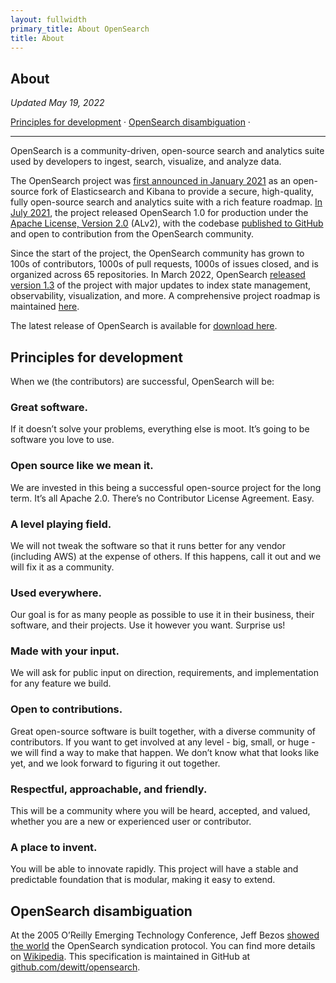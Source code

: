 ```yaml
---
layout: fullwidth
primary_title: About OpenSearch
title: About
---
```


## About
_Updated May 19, 2022_

[Principles for development](#principles-for-development) &middot; [OpenSearch disambiguation](#opensearch-disambiguation) &middot;

---

OpenSearch is a community-driven, open-source search and analytics suite used by developers to ingest, search, visualize, and analyze data.
 
The OpenSearch project was [first announced in January 2021](https://aws.amazon.com/blogs/opensource/stepping-up-for-a-truly-open-source-elasticsearch/) as an open-source fork of Elasticsearch and Kibana to provide a secure, high-quality, fully open-source search and analytics suite with a rich feature roadmap. [In July 2021](https://opensearch.org/blog/updates/2021/07/opensearch-general-availability-announcement/), the project released OpenSearch 1.0 for production under the [Apache License, Version 2.0](https://www.apache.org/licenses/LICENSE-2.0) (ALv2), with the codebase [published to GitHub](https://github.com/opensearch-project) and open to contribution from the OpenSearch community.
 
Since the start of the project, the OpenSearch community has grown to 100s of contributors, 1000s of pull requests, 1000s of issues closed, and is organized across 65 repositories. In March 2022, OpenSearch [released version 1.3](https://opensearch.org/blog/releases/2022/03/launch-announcement-1-3-0/) of the project with major updates to index state management, observability, visualization, and more. A comprehensive project roadmap is maintained [here](https://github.com/orgs/opensearch-project/projects/1).
 
The latest release of OpenSearch is available for [download here](https://opensearch.org/downloads.html).
 
## Principles for development ##

When we (the contributors) are successful, OpenSearch will be:
 
### Great software. ###
If it doesn’t solve your problems, everything else is moot. It’s going to be software you love to use.
 
### Open source like we mean it. ###
We are invested in this being a successful open-source project for the long term. It’s all Apache 2.0. There’s no Contributor License Agreement. Easy.
 
### A level playing field. ###
We will not tweak the software so that it runs better for any vendor (including AWS) at the expense of others. If this happens, call it out and we will fix it as a community.
 
### Used everywhere. ###
Our goal is for as many people as possible to use it in their business, their software, and their projects. Use it however you want. Surprise us!
 
### Made with your input. ###
We will ask for public input on direction, requirements, and implementation for any feature we build.
 
### Open to contributions. ###
Great open-source software is built together, with a diverse community of contributors. If you want to get involved at any level - big, small, or huge - we will find a way to make that happen. We don’t know what that looks like yet, and we look forward to figuring it out together.
 
### Respectful, approachable, and friendly. ###
This will be a community where you will be heard, accepted, and valued, whether you are a new or experienced user or contributor.
 
### A place to invent. ###
You will be able to innovate rapidly. This project will have a stable and predictable foundation that is modular, making it easy to extend.

## OpenSearch disambiguation ##
At the 2005 O’Reilly Emerging Technology Conference, Jeff Bezos [showed the world](https://www.technologyreview.com/2005/03/15/231423/jeff-bezos-unveils-vertical-search-live-from-the-oreilly-e-tech-conference/) the OpenSearch syndication protocol. You can find more details on [Wikipedia](https://en.wikipedia.org/wiki/OpenSearch). This specification is maintained in GitHub at [github.com/dewitt/opensearch](http://github.com/dewitt/opensearch).


<br />

